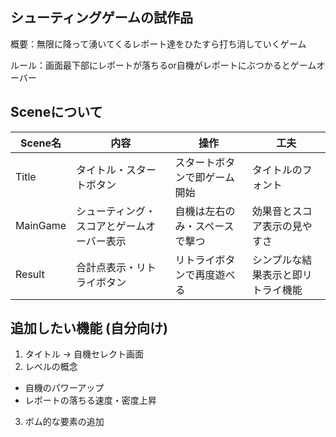 ## シューティングゲームの試作品

概要：無限に降って湧いてくるレポート達をひたすら打ち消していくゲーム

ルール：画面最下部にレポートが落ちるor自機がレポートにぶつかるとゲームオーバー

## Sceneについて
| Scene名 | 内容 | 操作 | 工夫 |
|-------|-----------------------|----------------------|----------------------|
| Title | タイトル・スタートボタン | スタートボタンで即ゲーム開始 | タイトルのフォント |
| MainGame | シューティング・スコアとゲームオーバー表示 | 自機は左右のみ・スペースで撃つ | 効果音とスコア表示の見やすさ |
| Result | 合計点表示・リトライボタン | リトライボタンで再度遊べる | シンプルな結果表示と即リトライ機能 |

## 追加したい機能 (自分向け)
1. タイトル → 自機セレクト画面
2. レベルの概念
  - 自機のパワーアップ
  - レポートの落ちる速度・密度上昇
3. ボム的な要素の追加
